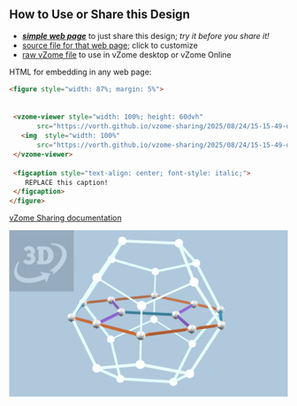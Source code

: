 
## How to Use or Share this Design

 - [***simple web page***](<https://vorth.github.io/vzome-sharing/2025/08/24/15-15-49-dodec-projection-blue/>) to just share this design; *try it before you share it!*
 - [source file for that web page](<https://github.com/vorth/vzome-sharing/edit/main/2025/08/24/15-15-49-dodec-projection-blue/index.md>); click to customize
 - [raw vZome file](<https://raw.githubusercontent.com/vorth/vzome-sharing/main/2025/08/24/15-15-49-dodec-projection-blue/dodec-projection-blue.vZome>) to use in vZome desktop or vZome Online
 
 HTML for embedding in any web page:
 ```html
<figure style="width: 87%; margin: 5%">
  
  
  <vzome-viewer style="width: 100%; height: 60dvh" 
        src="https://vorth.github.io/vzome-sharing/2025/08/24/15-15-49-dodec-projection-blue/dodec-projection-blue.vZome" >
    <img  style="width: 100%"
        src="https://vorth.github.io/vzome-sharing/2025/08/24/15-15-49-dodec-projection-blue/dodec-projection-blue.png" >
  </vzome-viewer>

  <figcaption style="text-align: center; font-style: italic;">
     REPLACE this caption!
  </figcaption>
</figure>

 ```

[vZome Sharing documentation](https://vzome.github.io/vzome/sharing.html#how-it-works)

![Image](<dodec-projection-blue.png>)

